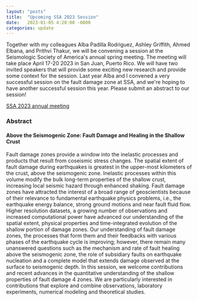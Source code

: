 ```yaml
---
layout: "posts"
title:  "Upcoming SSA 2023 Session"
date:   2023-01-05 4:20:00 -0800
categories: update
---
```

  
Together with my colleagues Alba Padilla Rodriguez, Ashley Griffith, Ahmed Elbana, and Prithvi Thakur, we will be convening a session at the Seismologic Society of America's annual spring meeting. The meeting will take place April 17-20 2023 in San Juan, Puerto Rico. We will have two invited speakers that will provide some exciting new research and provide some context for the session. Last year Alba and I convened a very successful session on the fault damage zone at SSA, and we're hoping to have another successful session this year. Please submit an abstract to our session!  

[SSA 2023 annual meeting](https://meetings.seismosoc.org/submit/)

### Abstract  
#### Above the Seismogenic Zone: Fault Damage and Healing in the Shallow Crust  
Fault damage zones provide a window into the inelastic processes and products that result from coseismic stress changes. The spatial extent of fault damage during earthquakes is greatest in the upper-most kilometers of the crust, above the seismogenic zone. Inelastic processes within this volume modify the bulk long-term properties of the shallow crust, increasing local seismic hazard through enhanced shaking. Fault damage zones have attracted the interest of a broad range of geoscientists because of their relevance to fundamental earthquake physics problems, i.e., the earthquake energy balance, strong ground motions and near fault fluid flow. Higher resolution datasets, a growing number of observations and increased computational power have advanced our understanding of the spatial extent, physical properties and time-integrated evolution of the shallow portion of damage zones. Our understanding of fault damage zones, the processes that form them and their feedbacks with various phases of the earthquake cycle is improving; however, there remain many unanswered questions such as the mechanism and rate of fault healing above the seismogenic zone, the role of subsidiary faults on earthquake nucleation and a complete model that extends damage observed at the surface to seismogenic depth. In this session, we welcome contributions and recent advances in the quantitative understanding of the shallow properties of fault damage 4 zones. We are particularly interested in contributions that explore and combine observations, laboratory experiments, numerical modeling and theoretical studies.
